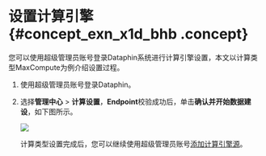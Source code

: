 # 设置计算引擎 {#concept_exn_x1d_bhb .concept}

您可以使用超级管理员账号登录Dataphin系统进行计算引擎设置，本文以计算类型MaxCompute为例介绍设置过程。

1.  使用超级管理员账号登录Dataphin。
2.  选择**管理中心** \> **计算设置**，**Endpoint**校验成功后，单击**确认并开始数据建设**，如下图所示。

    ![](http://static-aliyun-doc.oss-cn-hangzhou.aliyuncs.com/assets/img/136278/155730780740433_zh-CN.png)

    计算类型设置完成后，您可以继续使用超级管理员账号[添加计算引擎源](cn.zh-CN/用户指南/数仓规划/计算引擎源/添加计算引擎源.md#)。


